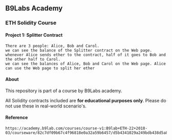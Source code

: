 ## B9Labs Academy

### ETH Solidity Course

#### Project 1: Splitter Contract

    There are 3 people: Alice, Bob and Carol.
    we can see the balance of the Splitter contract on the Web page.
    whenever Alice sends ether to the contract, half of it goes to Bob and the other half to Carol.
    we can see the balances of Alice, Bob and Carol on the Web page. Alice can use the Web page to split her ether

#### About
This repository is part of a course by B9Labs academy.

All Solidity contracts included are **for educational purposes only**. Please do not use these in real-world scenario's.

#### Reference

    https://academy.b9lab.com/courses/course-v1:B9lab+ETH-22+2018-03/courseware/82c7df09b67c4f96818e0a32a59b6457/d5b4341029a249bdb438d5a87a9c5a94
